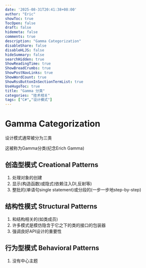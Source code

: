 ```yaml
---
date: '2025-08-31T20:41:38+08:00'
author: "Eric"
showToc: true
TocOpen: false
draft: false
hidemeta: false
comments: true
description: "Gamma Categorization"
disableShare: false
disableHLJS: false
hideSummary: false
searchHidden: true
ShowReadingTime: true
ShowBreadCrumbs: true
ShowPostNavLinks: true
ShowWordCount: true
ShowRssButtonInSectionTermList: true
UseHugoToc: true
title: "Gamma 分类"
categories: "技术相关"
tags: ["C#","设计模式"]
---
```


# Gamma Categorization

设计模式通常被分为三类

这被称为Gamma分类(纪念Erich Gamma)

## 创造型模式 Creational Patterns
  1. 处理对象的创建
  2. 显示(构造函数)或隐式(依赖注入DI,反射等)
  3. 整批的(单语句single statement)或分段的(一步一步地step-by-step)
## 结构性模式 Structural Patterns
  1. 和结构相关的(如类成员)
  2. 许多模式是模仿隐含于它之下的类的接口的包装器
  3. 强调良好API设计的重要性
## 行为型模式 Behavioral Patterns 
  1. 没有中心主题
